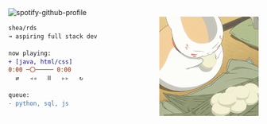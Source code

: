 
<img alt="spotify-github-profile" src="https://spotify-github-profile.vercel.app/api/view?uid=sheardeeh&cover_image=true&theme=natemoo-re&show_offline=true&background_color=121212&bar_color=53b14f&bar_color_cover=false"/>

<div>
    <img src="img/meow.gif" height="200" width="200" align="right"> 
</div>

```diff
shea/rds 
↝ aspiring full stack dev

now playing:
+ [java, html/css]
0:00 ─〇───── 0:00
  ⇄   ◃◃   ⅠⅠ   ▹▹   ↻

queue:
- python, sql, js
```

